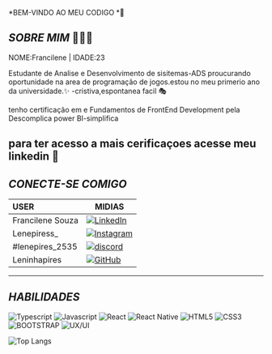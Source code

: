 *BEM-VINDO AO MEU CODIGO *🔮

## _SOBRE MIM_ 🧚🏼‍♀

NOME:Francilene | IDADE:23

Estudante de Analise e Desenvolvimento de sisitemas-ADS
proucurando oportunidade na area de programação de jogos.estou no meu primerio ano da universidade.✨
-cristiva,espontanea facil 🎭

tenho certificação em e Fundamentos de FrontEnd Development pela Descomplica
power BI-simplifica

## para ter acesso a mais cerificaçoes acesse meu linkedin 📜

## _CONECTE-SE COMIGO_

| USER             | MIDIAS                                                                                                                                                                   |
| :--------------- | ------------------------------------------------------------------------------------------------------------------------------------------------------------------------ |
| Francilene Souza | [![LinkedIn](https://img.shields.io/badge/-LinkedIn-9681EB?style=for-the-badge&logo=linkedin&logoColor=FF9B9B)](https://www.linkedin.com/in/francilene-souza-71221a246/) |
| Lenepiress\_     | [![Instagram](https://img.shields.io/badge/Instagram-9681EB?style=for-the-badge&logo=instagram&logoColor=FF9B9B)](https://www.instagram.com/lenepiress_/)                |
| #lenepires_2535  | [![discord](https://img.shields.io/badge/discord-9681EB?style=for-the-badge&logo=discord&logoColor=FF9B9B)](https://discord.com/channels/@#lenepires_2535)               |
| Leninhapires     | [![GitHub](https://img.shields.io/badge/GitHub-9681EB?style=for-the-badge&logo=github&logoColor=FF9B9B)](https://github.com/leninhapires)                                |

---

## _HABILIDADES_

![Typescript](https://img.shields.io/badge/typescript-FF9B9B?style=for-the-badge&logo=typescript)
![Javascript](https://img.shields.io/badge/javascript-DAC0A3?style=for-the-badge&logo=javascript)
![React](https://img.shields.io/badge/React-FF9B9B?style=for-the-badge&logo=react)
![React Native](https://img.shields.io/badge/React_Native-DAC0A3?style=for-the-badge&logo=react)
![HTML5](https://img.shields.io/badge/HTML5-FF9B9B?style=for-the-badge&logo=HTML5)
![CSS3](https://img.shields.io/badge/CSS3-DAC0A3?style=for-the-badge&logo=CSS3)
![BOOTSTRAP](https://img.shields.io/badge/BOOTSTRAP-FF9B9B?style=for-the-badge&logo=BOOTSTRAP)
![UX/UI](https://img.shields.io/badge/UX/UI-DAC0A3?style=for-the-badge&logo=)

![Top Langs](https://github-readme-stats-git-masterrstaa-rickstaa.vercel.app/api/top-langs/?username=Gaudereto-Sena&layout=compact&bg_color=FF9B9B&border_color=6527BE&title_color=6527BE&text_color=102C57)
